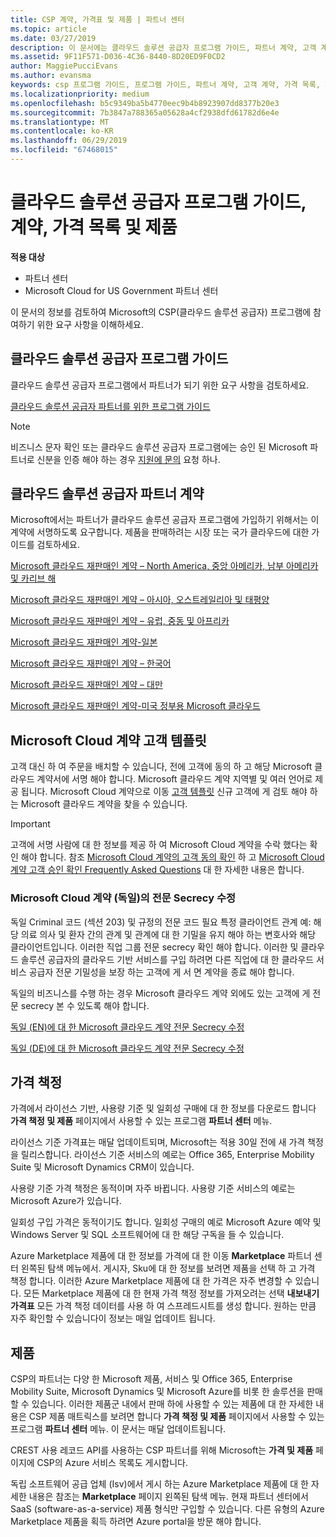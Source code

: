 ```yaml
---
title: CSP 계약, 가격표 및 제품 | 파트너 센터
ms.topic: article
ms.date: 03/27/2019
description: 이 문서에는 클라우드 솔루션 공급자 프로그램 가이드, 파트너 계약, 고객 계약, 가격 목록 및 제품 링크가 포함되어 있습니다.
ms.assetid: 9F11F571-D036-4C36-8440-8D20ED9F0CD2
author: MaggiePucciEvans
ms.author: evansma
keywords: csp 프로그램 가이드, 프로그램 가이드, 파트너 계약, 고객 계약, 가격 목록, 제품
ms.localizationpriority: medium
ms.openlocfilehash: b5c9349ba5b4770eec9b4b8923907dd8377b20e3
ms.sourcegitcommit: 7b3847a788365a05628a4cf2938dfd61782d6e4e
ms.translationtype: MT
ms.contentlocale: ko-KR
ms.lasthandoff: 06/29/2019
ms.locfileid: "67468015"
---
```

# <a name="cloud-solution-provider-program-guide-agreements-price-lists-and-offers"></a>클라우드 솔루션 공급자 프로그램 가이드, 계약, 가격 목록 및 제품

**적용 대상**

-  파트너 센터
-  Microsoft Cloud for US Government 파트너 센터


이 문서의 정보를 검토하여 Microsoft의 CSP(클라우드 솔루션 공급자) 프로그램에 참여하기 위한 요구 사항을 이해하세요.

## <a name="cloud-solution-provider-program-guide"></a>클라우드 솔루션 공급자 프로그램 가이드

클라우드 솔루션 공급자 프로그램에서 파트너가 되기 위한 요구 사항을 검토하세요.

[클라우드 솔루션 공급자 파트너를 위한 프로그램 가이드](https://go.microsoft.com/fwlink/p/?LinkId=617100)

>[!Note]
>비즈니스 문자 확인 또는 클라우드 솔루션 공급자 프로그램에는 승인 된 Microsoft 파트너로 신분을 인증 해야 하는 경우 [지원에 문의](https://partner.microsoft.com/pcv/servicerequests/create) 요청 하나.

## <a name="cloud-solution-provider-partner-agreement"></a>클라우드 솔루션 공급자 파트너 계약

Microsoft에서는 파트너가 클라우드 솔루션 공급자 프로그램에 가입하기 위해서는 이 계약에 서명하도록 요구합니다. 제품을 판매하려는 시장 또는 국가 클라우드에 대한 가이드를 검토하세요.

[Microsoft 클라우드 재판매인 계약 – North America, 중앙 아메리카, 남부 아메리카 및 카리브 해](https://query.prod.cms.rt.microsoft.com/cms/api/am/binary/RE3g7eT)

[Microsoft 클라우드 재판매인 계약 – 아시아, 오스트레일리아 및 태평양](https://query.prod.cms.rt.microsoft.com/cms/api/am/binary/RE3g9Q5)

[Microsoft 클라우드 재판매인 계약 – 유럽, 중동 및 아프리카](https://query.prod.cms.rt.microsoft.com/cms/api/am/binary/RE3g9Q5)

[Microsoft 클라우드 재판매인 계약-일본](https://query.prod.cms.rt.microsoft.com/cms/api/am/binary/RE3gmQ9)

[Microsoft 클라우드 재판매인 계약 – 한국어](https://query.prod.cms.rt.microsoft.com/cms/api/am/binary/RE3gf2k)

[Microsoft 클라우드 재판매인 계약 – 대만](https://query.prod.cms.rt.microsoft.com/cms/api/am/binary/RE3gmQ8)

[Microsoft 클라우드 재판매인 계약-미국 정부용 Microsoft 클라우드](https://query.prod.cms.rt.microsoft.com/cms/api/am/binary/RE3gcrx)

## <a name="microsoft-cloud-agreement-customer-templates"></a>Microsoft Cloud 계약 고객 템플릿

고객 대신 하 여 주문을 배치할 수 있습니다, 전에 고객에 동의 하 고 해당 Microsoft 클라우드 계약서에 서명 해야 합니다. Microsoft 클라우드 계약 지역별 및 여러 언어로 제공 됩니다. Microsoft Cloud 계약으로 이동 [고객 템플릿](agreements.md) 신규 고객에 게 검토 해야 하는 Microsoft 클라우드 계약을 찾을 수 있습니다.

>[!IMPORTANT]
>고객에 서명 사람에 대 한 정보를 제공 하 여 Microsoft Cloud 계약을 수락 했다는 확인 해야 합니다. 참조 [Microsoft Cloud 계약의 고객 동의 확인](confirm-consent.md) 하 고 [Microsoft Cloud 계약 고객 승인 확인 Frequently Asked Questions](confirm-consent-faq.md) 대 한 자세한 내용은 합니다.

### <a name="professional-secrecy-amendment-to-the-microsoft-cloud-agreement-germany"></a>Microsoft Cloud 계약 (독일)의 전문 Secrecy 수정

독일 Criminal 코드 (섹션 203) 및 규정의 전문 코드 필요 특정 클라이언트 관계 예: 해당 의료 의사 및 환자 간의 관계 및 관계에 대 한 기밀을 유지 해야 하는 변호사와 해당 클라이언트입니다. 이러한 직업 그룹 전문 secrecy 확인 해야 합니다. 이러한 및 클라우드 솔루션 공급자의 클라우드 기반 서비스를 구입 하려면 다른 직업에 대 한 클라우드 서비스 공급자 전문 기밀성을 보장 하는 고객에 게 서 면 계약을 종료 해야 합니다.

독일의 비즈니스를 수행 하는 경우 Microsoft 클라우드 계약 외에도 있는 고객에 게 전문 secrecy 본 수 있도록 해야 합니다.

[독일 (EN)에 대 한 Microsoft 클라우드 계약 전문 Secrecy 수정](https://go.microsoft.com/fwlink/?linkid=2030827&clcid=0x409)

[독일 (DE)에 대 한 Microsoft 클라우드 계약 전문 Secrecy 수정](https://go.microsoft.com/fwlink/?linkid=2030827&clcid=0x407)

## <a name="pricing"></a>가격 책정

가격에서 라이선스 기반, 사용량 기준 및 일회성 구매에 대 한 정보를 다운로드 합니다 **가격 책정 및 제품** 페이지에서 사용할 수 있는 프로그램 **파트너 센터** 메뉴.

라이선스 기준 가격표는 매달 업데이트되며, Microsoft는 적용 30일 전에 새 가격 책정을 릴리스합니다. 라이선스 기준 서비스의 예로는 Office 365, Enterprise Mobility Suite 및 Microsoft Dynamics CRM이 있습니다. 

사용량 기준 가격 책정은 동적이며 자주 바뀝니다. 사용량 기준 서비스의 예로는 Microsoft Azure가 있습니다.

일회성 구입 가격은 동적이기도 합니다. 일회성 구매의 예로 Microsoft Azure 예약 및 Windows Server 및 SQL 소프트웨어에 대 한 해당 구독을 들 수 있습니다.

Azure Marketplace 제품에 대 한 정보를 가격에 대 한 이동 **Marketplace** 파트너 센터 왼쪽된 탐색 메뉴에서. 게시자, Sku에 대 한 정보를 보려면 제품을 선택 하 고 가격 책정 합니다. 이러한 Azure Marketplace 제품에 대 한 가격은 자주 변경할 수 있습니다. 모든 Marketplace 제품에 대 한 현재 가격 책정 정보를 가져오려는 선택 **내보내기 가격표** 모든 가격 책정 데이터를 사용 하 여 스프레드시트를 생성 합니다. 원하는 만큼 자주 확인할 수 있습니다이 정보는 매일 업데이트 됩니다.

## <a name="offers"></a>제품

CSP의 파트너는 다양 한 Microsoft 제품, 서비스 및 Office 365, Enterprise Mobility Suite, Microsoft Dynamics 및 Microsoft Azure를 비롯 한 솔루션을 판매할 수 있습니다. 이러한 제품군 내에서 판매 하에 사용할 수 있는 제품에 대 한 자세한 내용은 CSP 제품 매트릭스를 보려면 합니다 **가격 책정 및 제품** 페이지에서 사용할 수 있는 프로그램 **파트너 센터** 메뉴. 이 문서는 매달 업데이트됩니다.

CREST 사용 레코드 API를 사용하는 CSP 파트너를 위해 Microsoft는 **가격 및 제품** 페이지에 CSP의 Azure 서비스 목록도 게시합니다.

독립 소프트웨어 공급 업체 (Isv)에서 게시 하는 Azure Marketplace 제품에 대 한 자세한 내용은 참조는 **Marketplace** 페이지 왼쪽된 탐색 메뉴. 현재 파트너 센터에서 SaaS (software-as-a-service) 제품 형식만 구입할 수 있습니다. 다른 유형의 Azure Marketplace 제품을 획득 하려면 Azure portal을 방문 해야 합니다.
